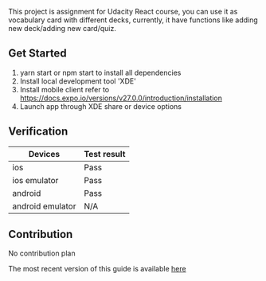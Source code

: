This project is assignment for Udacity React course, you can use it as vocabulary card with different decks, currently, it have functions like adding new deck/adding new card/quiz.


## Get Started

  1. yarn start or npm start to install all dependencies
  2. Install local development tool 'XDE'
  3. Install mobile client refer to https://docs.expo.io/versions/v27.0.0/introduction/installation
  4. Launch app through XDE share or device options



## Verification
  
  | Devices            |    Test result |
  |--------------------|----------------|
  | ios                |     Pass       |
  | ios emulator       |     Pass       |
  | android            |     Pass       |
  | android emulator   |     N/A        |


## Contribution
  
  No contribution plan


The most recent version of this guide is available [here](https://github.com/react-community/create-react-native-app/blob/master/react-native-scripts/template/README.md)
